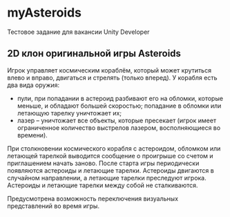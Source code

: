 # myAsteroids
Тестовое задание для вакансии Unity Developer
## 2D клон оригинальной игры Asteroids
Игрок управляет космическим кораблём, который может крутиться влево и вправо, двигаться и стрелять (только вперед). 
У корабля есть два вида оружия:
 * пули, при попадании в астероид разбивают его на обломки, которые меньше, и обладают большей скоростью; попадание в обломки или летающую тарелку уничтожает их; 
* лазер – уничтожает все объекты, которые пресекает (игрок имеет ограниченное количество выстрелов лазером, восполняющиеся во времени).

При столкновении космического корабля с астероидом, обломком или летающей тарелкой выводится сообщение о проигрыше со счетом и приглашением начать заново. 
После старта игры периодически появляются астероиды и летающие тарелки. Астероиды двигаются в случайном направлении, а летающие тарелки преследуют игрока. 
Астероиды и летающие тарелки между собой не сталкиваются. 

Предусмотрена возможность переключения визуальных представлений во время игры. 
